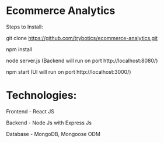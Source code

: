 # Ecommerce Analytics
Steps to Install:

git clone https://github.com/trybotics/ecommerce-analytics.git

npm install

node server.js  (Backend will run on port http://localhost:8080/)  

npm start  (UI will run on port http://localhost:3000/)


# Technologies:

Frontend - React JS

Backend - Node Js with Express Js 

Database - MongoDB, Mongoose ODM
